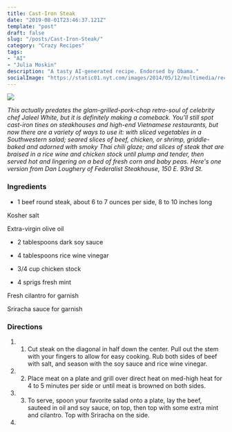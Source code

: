 ```yaml
---
title: Cast-Iron Steak
date: "2019-08-01T23:46:37.121Z"
template: "post"
draft: false
slug: "/posts/Cast-Iron-Steak/"
category: "Crazy Recipes"
tags:
- "AI"
- "Julia Moskin"
description: "A tasty AI-generated recipe. Endorsed by Obama."
socialImage: "https://static01.nyt.com/images/2014/05/12/multimedia/recipelab-steak/recipelab-steak-videoSixteenByNineJumbo1600-v2.jpg"
---
```


![](https://static01.nyt.com/images/2014/05/12/multimedia/recipelab-steak/recipelab-steak-videoSixteenByNineJumbo1600-v2.jpg)

*This actually predates the glam-grilled-pork-chop retro-soul of celebrity chef Jaleel White, but it is definitely making a comeback. You'll still spot cast-iron tines on steakhouses and high-end Vietnamese restaurants, but now there are a variety of ways to use it: with sliced vegetables in a Southwestern salad; seared slices of beef, chicken, or shrimp, griddle-baked and adorned with smoky Thai chili glaze; and slices of steak that are braised in a rice wine and chicken stock until plump and tender, then served hot and lingering on a bed of fresh corn and baby peas. Here's one version from Dan Loughery of Federalist Steakhouse, 150 E. 93rd St.*
### Ingredients

* 1 beef round steak, about 6 to 7 ounces per side, 8 to 10 inches long

Kosher salt

Extra-virgin olive oil

* 2 tablespoons dark soy sauce

* 4 tablespoons rice wine vinegar

* 3/4 cup chicken stock

* 4 sprigs fresh mint

Fresh cilantro for garnish

Sriracha sauce for garnish
### Directions

1. 1. Cut steak on the diagonal in half down the center. Pull out the stem with your fingers to allow for easy cooking. Rub both sides of beef with salt, and season with the soy sauce and rice wine vinegar.

1. 2. Place meat on a plate and grill over direct heat on med-high heat for 4 to 5 minutes per side or until meat is browned on both sides.

1. 3. To serve, spoon your favorite salad onto a plate, lay the beef, sauteed in oil and soy sauce, on top, then top with some extra mint and cilantro. Top with Sriracha on the side.

1. 